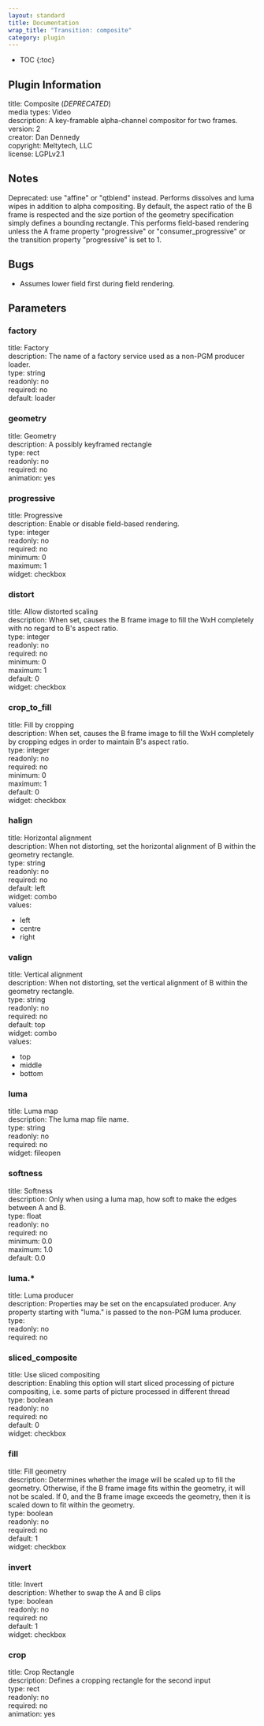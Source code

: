```yaml
---
layout: standard
title: Documentation
wrap_title: "Transition: composite"
category: plugin
---
```

* TOC
{:toc}

## Plugin Information

title: Composite (*DEPRECATED*)  
media types:
Video  
description: A key-framable alpha-channel compositor for two frames.  
version: 2  
creator: Dan Dennedy  
copyright: Meltytech, LLC  
license: LGPLv2.1  

## Notes

Deprecated: use &quot;affine&quot; or &quot;qtblend&quot; instead. Performs dissolves and luma wipes in addition to alpha compositing.
By default, the aspect ratio of the B frame is respected and the size portion of the geometry specification simply defines a bounding rectangle.
This performs field-based rendering unless the A frame property &quot;progressive&quot; or &quot;consumer_progressive&quot; or the transition property &quot;progressive&quot; is set to 1.


## Bugs

* Assumes lower field first during field rendering.


## Parameters

### factory

title: Factory    
description:
The name of a factory service used as a non-PGM producer loader.  
type: string  
readonly: no  
required: no  
default: loader  

### geometry

title: Geometry    
description:
A possibly keyframed rectangle  
type: rect  
readonly: no  
required: no  
animation: yes  

### progressive

title: Progressive    
description:
Enable or disable field-based rendering.  
type: integer  
readonly: no  
required: no  
minimum: 0  
maximum: 1  
widget: checkbox  

### distort

title: Allow distorted scaling    
description:
When set, causes the B frame image to fill the WxH completely with no regard to B&#39;s aspect ratio.  
type: integer  
readonly: no  
required: no  
minimum: 0  
maximum: 1  
default: 0  
widget: checkbox  

### crop_to_fill

title: Fill by cropping    
description:
When set, causes the B frame image to fill the WxH completely by cropping edges in order to maintain B&#39;s aspect ratio.  
type: integer  
readonly: no  
required: no  
minimum: 0  
maximum: 1  
default: 0  
widget: checkbox  

### halign

title: Horizontal alignment    
description:
When not distorting, set the horizontal alignment of B within the geometry rectangle.  
type: string  
readonly: no  
required: no  
default: left  
widget: combo  
values:  

* left
* centre
* right

### valign

title: Vertical alignment    
description:
When not distorting, set the vertical alignment of B within the geometry rectangle.  
type: string  
readonly: no  
required: no  
default: top  
widget: combo  
values:  

* top
* middle
* bottom

### luma

title: Luma map    
description:
The luma map file name.  
type: string  
readonly: no  
required: no  
widget: fileopen  

### softness

title: Softness    
description:
Only when using a luma map, how soft to make the edges between A and B.  
type: float  
readonly: no  
required: no  
minimum: 0.0  
maximum: 1.0  
default: 0.0  

### luma.*

title: Luma producer    
description:
Properties may be set on the encapsulated producer. Any property starting with &quot;luma.&quot; is passed to the non-PGM luma producer.  
type:   
readonly: no  
required: no  

### sliced_composite

title: Use sliced compositing    
description:
Enabling this option will start sliced processing of picture compositing, i.e. some parts of picture processed in different thread  
type: boolean  
readonly: no  
required: no  
default: 0  
widget: checkbox  

### fill

title: Fill geometry    
description:
Determines whether the image will be scaled up to fill the geometry. Otherwise, if the B frame image fits within the geometry, it will not be scaled. If 0, and the B frame image exceeds the geometry, then it is scaled down to fit within the geometry.  
type: boolean  
readonly: no  
required: no  
default: 1  
widget: checkbox  

### invert

title: Invert    
description:
Whether to swap the A and B clips  
type: boolean  
readonly: no  
required: no  
default: 1  
widget: checkbox  

### crop

title: Crop Rectangle    
description:
Defines a cropping rectangle for the second input  
type: rect  
readonly: no  
required: no  
animation: yes  

